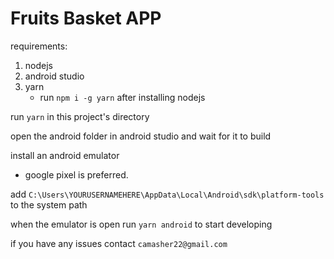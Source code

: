 # Fruits Basket APP

requirements:

1. nodejs
2. android studio
3. yarn
   - run `npm i -g yarn` after installing nodejs

run `yarn` in this project's directory

open the android folder in android studio and wait for it to build

install an android emulator

- google pixel is preferred.

add `C:\Users\YOURUSERNAMEHERE\AppData\Local\Android\sdk\platform-tools` to the system path

when the emulator is open run `yarn android` to start developing

if you have any issues contact `camasher22@gmail.com`
